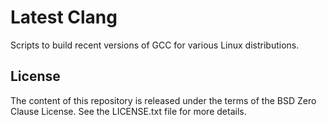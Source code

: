 # Latest Clang

Scripts to build recent versions of GCC for various Linux distributions.

## License

The content of this repository is released under the terms of the BSD Zero Clause License. See the LICENSE.txt file for more details.

